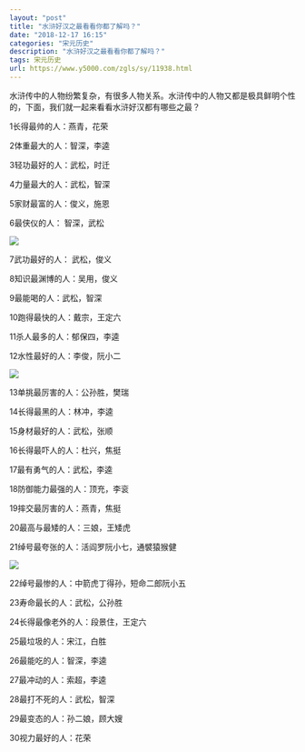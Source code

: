 ```yaml
---
layout: "post"
title: "水浒好汉之最看看你都了解吗？"
date: "2018-12-17 16:15"
categories: "宋元历史"
description: "水浒好汉之最看看你都了解吗？"
tags: 宋元历史
url: https://www.y5000.com/zgls/sy/11938.html
---
```






水浒传中的人物纷繁复杂，有很多人物关系。水浒传中的人物又都是极具鲜明个性的，下面，我们就一起来看看水浒好汉都有哪些之最？

1长得最帅的人：燕青，花荣

2体重最大的人：智深，李逵

3轻功最好的人：武松，时迁

4力量最大的人：武松，智深

5家财最富的人：俊义，施恩

6最侠仪的人： 智深，武松

![](https://img.y5000.com/uploads/allimg/170123/1350261X3-0.jpg)

7武功最好的人： 武松，俊义

8知识最渊博的人：吴用，俊义

9最能喝的人：武松，智深

10跑得最快的人：戴宗，王定六

11杀人最多的人：郁保四，李逵

12水性最好的人：李俊，阮小二

![](https://img.y5000.com/uploads/allimg/170123/13502631W-1.jpg)

13单挑最厉害的人：公孙胜，樊瑞

14长得最黑的人：林冲，李逵

15身材最好的人：武松，张顺

16长得最吓人的人：杜兴，焦挺

17最有勇气的人：武松，李逵

18防御能力最强的人：顶充，李衮

19摔交最厉害的人：燕青，焦挺

20最高与最矮的人：三娘，王矮虎

21绰号最夸张的人：活阎罗阮小七，通襞猿猴健

![](https://img.y5000.com/uploads/allimg/170123/1350262013-2.jpg)

22绰号最惨的人：中箭虎丁得孙，短命二郎阮小五

23寿命最长的人：武松，公孙胜

24长得最像老外的人：段景住，王定六

25最垃圾的人：宋江，白胜

26最能吃的人：智深，李逵

27最冲动的人：索超，李逵

28最打不死的人：武松，智深

29最变态的人：孙二娘，顾大嫂

30视力最好的人：花荣
